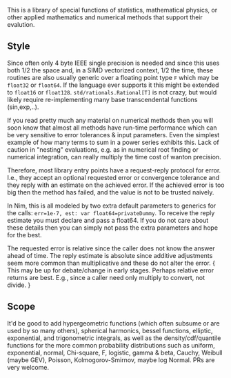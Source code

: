 This is a library of special functions of statistics, mathematical physics, or
other applied mathematics and numerical methods that support their evalution.

Style
-----

Since often only 4 byte IEEE single precision is needed and since this uses both
1/2 the space and, in a SIMD vectorized context, 1/2 the time, these routines
are also usually generic over a floating point type `F` which may be `float32`
or `float64`.  If the language ever supports it this might be extended to
`float16` or `float128`.  `std/rationals.Rational[T]` is not crazy, but would
likely require re-implementing many base transcendental functions (sin,exp,..).

If you read pretty much any material on numerical methods then you will soon
know that almost all methods have run-time performance which can be very
sensitive to error tolerances & input parameters.  Even the simplest example of
how many terms to sum in a power series exhibits this.  Lack of caution in
"nesting" evaluations, e.g. as in numerical root finding or numerical
integration, can really multiply the time cost of wanton precision.

Therefore, most library entry points have a request-reply protocol for error.
I.e., they accept an optional requested error or convergence tolerance and they
reply with an estimate on the achieved error.  If the achieved error is too big
then the method has failed, and the value is not to be trusted naively.

In Nim, this is all modeled by two extra default parameters to generics for the
calls: `err=1e-7, est: var float64=privateDummy`.  To receive the reply estimate
you must declare and pass a float64.  If you do not care about these details
then you can simply not pass the extra parameters and hope for the best.

The requested error is relative since the caller does not know the answer ahead
of time.  The reply estimate is absolute since additive adjustments seem more
common than multiplicative and these do not alter the error. { This may be up
for debate/change in early stages.  Perhaps relative error returns are best.
E.g., since a caller need only multiply to convert, not divide. }

Scope
-----

It'd be good to add hypergeometric functions (which often subsume or are used by
so many others), spherical harmonics, bessel functions, elliptic, exponential,
and trigonometric integrals, as well as the density/cdf/quantile functions for
the more common probability distributions such as uniform, exponential, normal,
Chi-square, F, logistic, gamma & beta, Cauchy, Weibull (maybe GEV), Poisson,
Kolmogorov-Smirnov, maybe log Normal.  PRs are very welcome.

